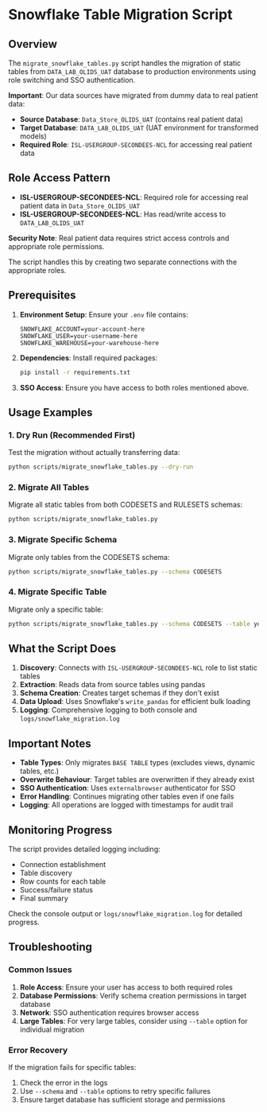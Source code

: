# Snowflake Table Migration Script

## Overview

The `migrate_snowflake_tables.py` script handles the migration of static tables from `DATA_LAB_OLIDS_UAT` database to production environments using role switching and SSO authentication.

**Important**: Our data sources have migrated from dummy data to real patient data:
- **Source Database**: `Data_Store_OLIDS_UAT` (contains real patient data)
- **Target Database**: `DATA_LAB_OLIDS_UAT` (UAT environment for transformed models)
- **Required Role**: `ISL-USERGROUP-SECONDEES-NCL` for accessing real patient data

## Role Access Pattern

- **ISL-USERGROUP-SECONDEES-NCL**: Required role for accessing real patient data in `Data_Store_OLIDS_UAT`
- **ISL-USERGROUP-SECONDEES-NCL**: Has read/write access to `DATA_LAB_OLIDS_UAT`

**Security Note**: Real patient data requires strict access controls and appropriate role permissions.

The script handles this by creating two separate connections with the appropriate roles.

## Prerequisites

1. **Environment Setup**: Ensure your `.env` file contains:
   ```
   SNOWFLAKE_ACCOUNT=your-account-here
   SNOWFLAKE_USER=your-username-here
   SNOWFLAKE_WAREHOUSE=your-warehouse-here
   ```

2. **Dependencies**: Install required packages:
   ```bash
   pip install -r requirements.txt
   ```

3. **SSO Access**: Ensure you have access to both roles mentioned above.

## Usage Examples

### 1. Dry Run (Recommended First)
Test the migration without actually transferring data:
```bash
python scripts/migrate_snowflake_tables.py --dry-run
```

### 2. Migrate All Tables
Migrate all static tables from both CODESETS and RULESETS schemas:
```bash
python scripts/migrate_snowflake_tables.py
```

### 3. Migrate Specific Schema
Migrate only tables from the CODESETS schema:
```bash
python scripts/migrate_snowflake_tables.py --schema CODESETS
```

### 4. Migrate Specific Table
Migrate only a specific table:
```bash
python scripts/migrate_snowflake_tables.py --schema CODESETS --table your_table_name
```

## What the Script Does

1. **Discovery**: Connects with `ISL-USERGROUP-SECONDEES-NCL` role to list static tables
2. **Extraction**: Reads data from source tables using pandas  
3. **Schema Creation**: Creates target schemas if they don't exist
4. **Data Upload**: Uses Snowflake's `write_pandas` for efficient bulk loading
5. **Logging**: Comprehensive logging to both console and `logs/snowflake_migration.log`

## Important Notes

- **Table Types**: Only migrates `BASE TABLE` types (excludes views, dynamic tables, etc.)
- **Overwrite Behaviour**: Target tables are overwritten if they already exist
- **SSO Authentication**: Uses `externalbrowser` authenticator for SSO
- **Error Handling**: Continues migrating other tables even if one fails
- **Logging**: All operations are logged with timestamps for audit trail

## Monitoring Progress

The script provides detailed logging including:
- Connection establishment
- Table discovery
- Row counts for each table
- Success/failure status
- Final summary

Check the console output or `logs/snowflake_migration.log` for detailed progress.

## Troubleshooting

### Common Issues

1. **Role Access**: Ensure your user has access to both required roles
2. **Database Permissions**: Verify schema creation permissions in target database
3. **Network**: SSO authentication requires browser access
4. **Large Tables**: For very large tables, consider using `--table` option for individual migration

### Error Recovery

If the migration fails for specific tables:
1. Check the error in the logs
2. Use `--schema` and `--table` options to retry specific failures
3. Ensure target database has sufficient storage and permissions 